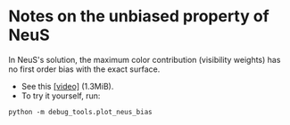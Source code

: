 # Notes on the unbiased property of NeuS

In NeuS's solution, the maximum color contribution (visibility weights) has no first order bias with the exact surface.

- See this [[video]](https://longtimenohack.com/hosted/nerf-surface/neus_unbiased.mp4) (1.3MiB).
- To try it yourself, run: 

```shell
python -m debug_tools.plot_neus_bias
```

